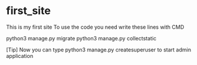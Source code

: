 # first_site
This is my first site
To use the code
you need write these lines with CMD

python3 manage.py migrate
python3 manage.py collectstatic

[Tip] Now you can type python3 manage.py createsuperuser to start admin application
